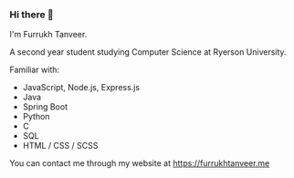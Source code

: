 ### Hi there 👋
I'm Furrukh Tanveer.

A second year student studying Computer Science at Ryerson University. 

Familiar with:
- JavaScript, Node.js, Express.js
- Java
- Spring Boot
- Python
- C
- SQL
- HTML / CSS / SCSS

You can contact me through my website at https://furrukhtanveer.me


<!--
**furrukht10/furrukht10** is a ✨ _special_ ✨ repository because its `README.md` (this file) appears on your GitHub profile.

Here are some ideas to get you started:

- 🔭 I’m currently working on ...
- 🌱 I’m currently learning ...
- 👯 I’m looking to collaborate on ...
- 🤔 I’m looking for help with ...
- 💬 Ask me about ...
- 📫 How to reach me: ...
- 😄 Pronouns: ...
- ⚡ Fun fact: ...
-->
